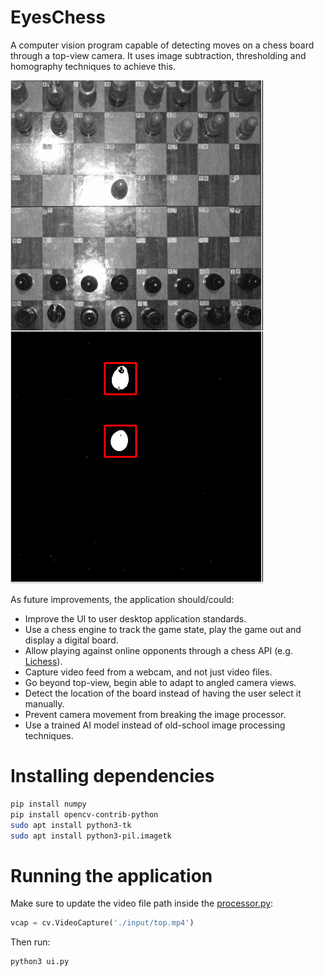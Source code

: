 # EyesChess

A computer vision program capable of detecting moves on a chess board through a top-view camera.
It uses image subtraction, thresholding and homography techniques to achieve this.

![Screenshot](imgs/1.e4-vertical.png)

As future improvements, the application should/could:

* Improve the UI to user desktop application standards.
* Use a chess engine to track the game state, play the game out and display a digital board.
* Allow playing against online opponents through a chess API (e.g. [Lichess](https://lichess.org/)).
* Capture video feed from a webcam, and not just video files.
* Go beyond top-view, begin able to adapt to angled camera views.
* Detect the location of the board instead of having the user select it manually.
* Prevent camera movement from breaking the image processor.
* Use a trained AI model instead of old-school image processing techniques.

# Installing dependencies

```sh
pip install numpy
pip install opencv-contrib-python
sudo apt install python3-tk
sudo apt install python3-pil.imagetk
```

# Running the application

Make sure to update the video file path inside the [processor.py](processor.py):

```python
vcap = cv.VideoCapture('./input/top.mp4')
```

Then run:

```sh
python3 ui.py
```
